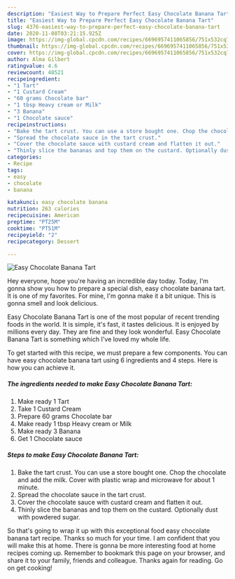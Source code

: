 ```yaml
---
description: "Easiest Way to Prepare Perfect Easy Chocolate Banana Tart"
title: "Easiest Way to Prepare Perfect Easy Chocolate Banana Tart"
slug: 4376-easiest-way-to-prepare-perfect-easy-chocolate-banana-tart
date: 2020-11-08T03:21:15.925Z
image: https://img-global.cpcdn.com/recipes/6696957411065856/751x532cq70/easy-chocolate-banana-tart-recipe-main-photo.jpg
thumbnail: https://img-global.cpcdn.com/recipes/6696957411065856/751x532cq70/easy-chocolate-banana-tart-recipe-main-photo.jpg
cover: https://img-global.cpcdn.com/recipes/6696957411065856/751x532cq70/easy-chocolate-banana-tart-recipe-main-photo.jpg
author: Alma Gilbert
ratingvalue: 4.6
reviewcount: 48521
recipeingredient:
- "1 Tart"
- "1 Custard Cream"
- "60 grams Chocolate bar"
- "1 tbsp Heavy cream or Milk"
- "3 Banana"
- "1 Chocolate sauce"
recipeinstructions:
- "Bake the tart crust. You can use a store bought one. Chop the chocolate and add the milk. Cover with plastic wrap and microwave for about 1 minute."
- "Spread the chocolate sauce in the tart crust."
- "Cover the chocolate sauce with custard cream and flatten it out."
- "Thinly slice the bananas and top them on the custard. Optionally dust with powdered sugar."
categories:
- Recipe
tags:
- easy
- chocolate
- banana

katakunci: easy chocolate banana 
nutrition: 263 calories
recipecuisine: American
preptime: "PT25M"
cooktime: "PT51M"
recipeyield: "2"
recipecategory: Dessert

---
```



![Easy Chocolate Banana Tart](https://img-global.cpcdn.com/recipes/6696957411065856/751x532cq70/easy-chocolate-banana-tart-recipe-main-photo.jpg)

Hey everyone, hope you're having an incredible day today. Today, I'm gonna show you how to prepare a special dish, easy chocolate banana tart. It is one of my favorites. For mine, I'm gonna make it a bit unique. This is gonna smell and look delicious.



Easy Chocolate Banana Tart is one of the most popular of recent trending foods in the world. It is simple, it's fast, it tastes delicious. It is enjoyed by millions every day. They are fine and they look wonderful. Easy Chocolate Banana Tart is something which I've loved my whole life.


To get started with this recipe, we must prepare a few components. You can have easy chocolate banana tart using 6 ingredients and 4 steps. Here is how you can achieve it.

<!--inarticleads1-->

##### The ingredients needed to make Easy Chocolate Banana Tart:

1. Make ready 1 Tart
1. Take 1 Custard Cream
1. Prepare 60 grams Chocolate bar
1. Make ready 1 tbsp Heavy cream or Milk
1. Make ready 3 Banana
1. Get 1 Chocolate sauce




<!--inarticleads2-->

##### Steps to make Easy Chocolate Banana Tart:

1. Bake the tart crust. You can use a store bought one. Chop the chocolate and add the milk. Cover with plastic wrap and microwave for about 1 minute.
1. Spread the chocolate sauce in the tart crust.
1. Cover the chocolate sauce with custard cream and flatten it out.
1. Thinly slice the bananas and top them on the custard. Optionally dust with powdered sugar.




So that's going to wrap it up with this exceptional food easy chocolate banana tart recipe. Thanks so much for your time. I am confident that you will make this at home. There is gonna be more interesting food at home recipes coming up. Remember to bookmark this page on your browser, and share it to your family, friends and colleague. Thanks again for reading. Go on get cooking!
